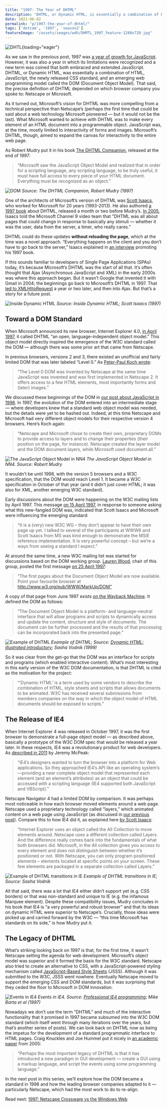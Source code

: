 ```yaml
---
title: "1997: The Year of DHTML"
description: "DHTML, or Dynamic HTML, is essentially a combination of HTML, JavaScript, the newly released CSS standard, and an emerging web programming model called the DOM (Document Object Model)."
date: 2021-06-02
permalink: "p/1997-the-year-of-dhtml/"
tags: ['dotcom', '1997', 'season2']
featureImage: "/assets/images/wdh/DHMTL_1997_feature-1280x720.jpg"
---
```


![DHTL](/assets/images/wdh/DHMTL_1997_feature.jpg){loading="eager"}

As we saw in the previous post, 1997 was [a year of growth for JavaScript](/p/1997-javascript-apps-dynamic-web/). However, it was also a year in which its limitations were recognized and a new term was coined that both embraced and extended JavaScript. DHTML, or Dynamic HTML, was essentially a combination of HTML, JavaScript, the newly released CSS standard, and an emerging web programming model called the DOM (Document Object Model). That said, the precise definition of DHTML depended on which browser company you spoke to: Netscape or Microsoft.

As it turned out, Microsoft’s vision for DHTML was more compelling from a technical perspective than Netscape’s (perhaps the first time that could be said about a web technology Microsoft pioneered — but it would not be the last). What Microsoft wanted to achieve with DHTML was to make every element of an HTML document into a programmable object. JavaScript was, at the time, mostly limited to interactivity of forms and images. Microsoft’s DHTML, though, aimed to expand the canvas for interactivity to the entire web page.

As Robert Mudry put it in his book [The DHTML Companion](https://archive.org/details/dhtmlcompanion0000mudr), released at the end of 1997:

> “Microsoft saw the JavaScript Object Model and realized that in order for a scripting language, any scripting language, to be truly useful, it must have full access to every piece of your HTML document. Everything must be recognized as an object.”

![DOM](/assets/images/wdh/mudry_dom_1997-1024x535.jpg)
*Source: The DHTML Companion, Robert Mudry (1997)*

One of the architects of Microsoft’s version of DHTML was [Scott Isaacs](https://www.linkedin.com/in/scottisaacs/), who worked for Microsoft for 20 years (1993-2013). He also authored [a 1997 book](https://archive.org/details/insidedynamichtm00isaa/mode/2up) about DHTML, released a month or two before Mudry’s. [In 2005](https://channel9.msdn.com/Blogs/TheChannel9Team/Scott-Isaacs-MSN-DHTML-Foundation-unveiled), Isaacs told the Microsoft Channel 9 video team that “DHTML was all about pages that could change in response to basically any stimuli — whether it was the user, data from the server, a timer, who really cares.”

DHTML could do these updates **without reloading the page**, which at the time was a novel approach. “Everything happens on the client and you don’t have to go back to the server,” Isaacs explained in [an interview](https://www.gemeindenblick.ch/online_tech.htm) promoting his 1997 book.

If this sounds familiar to developers of Single Page Applications (SPAs) today, it’s because Microsoft’s DHTML was the start of all that. It’s often thought that Ajax (Asynchronous JavaScript and XML) in the early 2000s was where this approach began. But it wasn’t Google that invented it with Gmail in 2004; the beginnings go back to Microsoft’s DHTML in 1997. That [led to XMLHttpRequest](https://web.archive.org/web/20090130092236/http://www.alexhopmann.com/xmlhttp.htm) a year or two later, and then into Ajax. But that’s a story for a future post.

![Inside Dynamic HTML](/assets/images/wdh/Isaacs_book1.jpg)
*Source: Inside Dynamic HTML; Scott Isaacs (1997)*

Toward a DOM Standard
---------------------

When Microsoft announced its new browser, Internet Explorer 4.0, [in April 1997](https://news.microsoft.com/1997/04/08/microsoft-announces-microsoft-internet-explorer-4-0/), it called DHTML “an open, language-independent object model.” This object model directly inspired the emergence of the W3C standard called the DOM — although there was some prior art that came from Netscape.

In previous browsers, versions 2 and 3, there existed an unofficial and fairly limited DOM that was later labeled “Level 0.” As [Peter-Paul Koch wrote](https://www.quirksmode.org/js/dom0.html):

> “The Level 0 DOM was invented by Netscape at the same time JavaScript was invented and was first implemented in Netscape 2. It offers access to a few HTML elements, most importantly forms and (later) images.”

We discussed these beginnings of the DOM in [our post about JavaScript in 1996](/p/1996-javascript-annoyances-and-meeting-the-dom/). In 1997, the evolution of the DOM entered into an intermediate stage — where developers knew that a standard web object model was needed, but the details were yet to be hashed out. Indeed, at this time Netscape and Microsoft had very different object models for their respective version 4 browsers. Here’s Koch again:

> “Netscape and Microsoft chose to create their own, proprietary DOMs to provide access to layers and to change their properties (their position on the page, for instance). Netscape created the layer model and the DOM document.layers, while Microsoft used document.all.”

![The JavaScript Object Model in NN4](/assets/images/wdh/Mudry_book2.jpg)
*The JavaScript Object Model in NN4. Source: Robert Mudry*

It wouldn’t be until 1998, with the version 5 browsers and a W3C specification, that the DOM would reach Level 1. It became a W3C specification in October of that year (and it didn’t just cover HTML; it was also for XML, another emerging W3C standard).

Early discussions about the DOM were happening on the W3C mailing lists by April 1997. This message [on 15 April 1997](https://lists.w3.org/Archives/Public/www-html/1997Apr/0176.html), in response to someone asking what this new-fangled DOM was, indicated that Scott Isaacs and Microsoft were influencing the emerging standard:

> “It is a (very) new W3C WG – they don’t appear to have their own page up yet. I talked to several of the participants at WWW6 and Scott Isaacs from MS was kind enough to demonstrate the MSIE reference implementation. It is very powerful concept – but we’re a ways from seeing a standard I expect.”

At around the same time, a new W3C mailing list was started for discussions based on the DOM working group. [Lauren Wood](https://www.laurenwood.org/), chair of this group, posted the first message [on 25 April 1997](https://lists.w3.org/Archives/Public/www-dom/1997AprJun/0000.html):

> “The first pages about the Document Object Model are now available. Point your favourite browser at http://www.w3.org/pub/WWW/MarkUp/DOM”

A copy of that page from June 1997 exists [on the Wayback Machine](https://web.archive.org/web/19970605043734/http://www.w3.org/pub/WWW/MarkUp/DOM/). It defined the DOM as follows:

> “The Document Object Model is a platform- and language-neutral interface that will allow programs and scripts to dynamically access and update the content, structure and style of documents. The document can be further processed and the results of that processing can be incorporated back into the presented page.”

![Example of DHTML](/assets/images/wdh/dhtml97_ex1-1024x564.jpg)
*Example of DHTML; Source: [Dynamic HTML: illustrated introductory](https://archive.org/details/dynamichtmlillus0000vodn); Sasha Vodnik (1999)*

So it was clear from the get-go that the DOM was an interface for scripts and programs (which enabled interactive content). What’s most interesting in this early version of the W3C DOM documentation, is that DHTML is cited as the motivation for the project:

> “‘Dynamic HTML’ is a term used by some vendors to describe the combination of HTML, style sheets and scripts that allows documents to be animated. W3C has received several submissions from members companies on the way in which the object model of HTML documents should be exposed to scripts.”

The Release of IE4
------------------

When Internet Explorer 4 was released in October 1997, it was the first browser to demonstrate a full-page object model — as described above, basically a prototype of the W3C DOM spec that would be released a year later. In these respects, IE4 was a revolutionary product for web developers. As [described in 2011](https://code.tutsplus.com/articles/the-things-internet-explorer-got-right--net-18861) by Jeremy McPeak:

> “IE4’s designers wanted to turn the browser into a platform for Web applications. So they approached IE4’s API like an operating system’s—providing a near complete object model that represented each element (and an element’s attributes) as an object that could be accessed with a scripting language (IE4 supported both JavaScript and VBScript).”

Netscape Navigator 4 had a limited DOM by comparison. It was perhaps most noticeable in how each browser moved elements around a web page. Netscape used a proprietary technology called “layers,” which animated content on a web page using JavaScript (as discussed in [our previous post](/p/1997-javascript-apps-dynamic-web/)). Compare this to how IE4 did it, as explained here [by Scott Isaacs](https://www.gemeindenblick.ch/online_tech.htm):

> “Internet Explorer uses an object called the All Collection to move elements around. Netscape uses a different collection called Layers. And the difference really comes back into the fundamentals of what both browsers did. Microsoft, in the All collection gives you access to every element and does not distinguish between whether it’s positioned or not. With Netscape, you can only program positioned elements – elements located at specific points on your screen. These few elements are packaged in a separate collection called Layers.”

![Example of DHTML transitions in IE](/assets/images/wdh/dhtml97_ex2-1024x539.jpg)
*Example of DHTML transitions in IE; Source: Sasha Vodnik*

All that said, there was a lot that IE4 either didn’t support yet (e.g. CSS borders) or that was non-standard and unique to IE (e.g. the infamous Marquee element). Despite these compatibility issues, Mudry concludes in his book that IE4 is “a very powerful and robust browser” and that its ideas on dynamic HTML were superior to Netscape’s. Crucially, those ideas were picked up and carried forward by the W3C — “this time Microsoft has standards on its side,” is how Mudry put it.

The Legacy of DHTML
-------------------

What’s striking looking back on 1997 is that, for the first time, it wasn’t Netscape setting the agenda for web development. Microsoft’s object model was superior and it formed the basis for the W3C standard. Netscape also tried to create an alternative to CSS, with a JavaScript-powered styling mechanism called [JavaScript-Based Style Sheets](https://www.w3.org/Submission/1996/1/WD-jsss-960822) (JSSS). Although it was submitted to the W3C, JSSS went nowhere. Eventually Netscape moved to support the emerging CSS and DOM standards, but it was surprising that they ceded the floor to Microsoft in DOM innovation.

![Events in IE4](/assets/images/wdh/events_dhtml-1024x471.jpg)
*Events in IE4. Source: [Professional IE4 programming](https://archive.org/details/professionalie00bart/page/132/mode/1up); Mike Barta et al (1997)*

Nowadays we don’t use the term “DHTML” and much of the interactive functionality that it promised in 1997 became subsumed into the W3C DOM standard (which itself went through many iterations over the years, but that’s another series of posts). We can look back on DHTML now as being the impetus for the development of a standard programmatic interface to HTML pages. Craig Knuckles and Joe Hummel put it nicely in [an academic paper](https://citeseerx.ist.psu.edu/viewdoc/download?doi=10.1.1.584.6107&rep=rep1&type=pdf) from 2005:

> “Perhaps the most important legacy of DHTML is that it has introduced a new paradigm in GUI development — create a GUI using a markup language, and script the events using some programming language.”

In the next post in this series, we’ll explore how the DOM became a standard in 1998 and how the leading browser companies adapted to it — particularly Netscape, which had the most work to do to re-align.



Read next: [1997: Netscape Crossware vs the Windows Web](/p/1997-netscape-crossware-vs-the-windows-web/)